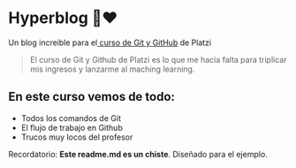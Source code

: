 # Hyperblog 💙❤️
Un blog increible  para el[ curso de Git y GitHub](https://platzi.com/clases/old/git-github-appsco/ "curso de Git y Github") de Platzi

>El curso de Git y Github de Platzi es lo que me hacia falta para triplicar mis ingresos y lanzarme al maching learning.

## En este curso vemos de todo:
* Todos los comandos de Git
* El flujo de trabajo en Github
* Trucos muy locos del profesor

Recordatorio: **Este readme.md es un chiste**. Diseñado para el ejemplo.
